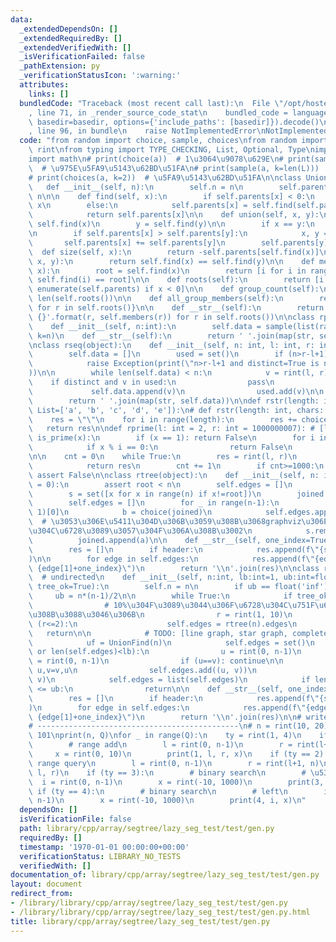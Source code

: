 ```yaml
---
data:
  _extendedDependsOn: []
  _extendedRequiredBy: []
  _extendedVerifiedWith: []
  _isVerificationFailed: false
  _pathExtension: py
  _verificationStatusIcon: ':warning:'
  attributes:
    links: []
  bundledCode: "Traceback (most recent call last):\n  File \"/opt/hostedtoolcache/Python/3.9.5/x64/lib/python3.9/site-packages/onlinejudge_verify/documentation/build.py\"\
    , line 71, in _render_source_code_stat\n    bundled_code = language.bundle(stat.path,\
    \ basedir=basedir, options={'include_paths': [basedir]}).decode()\n  File \"/opt/hostedtoolcache/Python/3.9.5/x64/lib/python3.9/site-packages/onlinejudge_verify/languages/python.py\"\
    , line 96, in bundle\n    raise NotImplementedError\nNotImplementedError\n"
  code: "from random import choice, sample, choices\nfrom random import randint as\
    \ rint\nfrom typing import TYPE_CHECKING, List, Optional, Type\nimport string\n\
    import math\n# print(choice(a))  # 1\u3064\u9078\u629E\n# print(sample(a, k=2))\
    \  # \u975E\u5FA9\u5143\u62BD\u51FA\n# print(sample(a, k=len(L)))  # random permutation\n\
    # print(choices(a, k=2))  # \u5FA9\u5143\u62BD\u51FA\n\nclass UnionFind():\n \
    \   def __init__(self, n):\n        self.n = n\n        self.parents = [-1] *\
    \ n\n\n    def find(self, x):\n        if self.parents[x] < 0:\n            return\
    \ x\n        else:\n            self.parents[x] = self.find(self.parents[x])\n\
    \            return self.parents[x]\n\n    def union(self, x, y):\n        x =\
    \ self.find(x)\n        y = self.find(y)\n\n        if x == y:\n            return\n\
    \n        if self.parents[x] > self.parents[y]:\n            x, y = y, x\n\n \
    \       self.parents[x] += self.parents[y]\n        self.parents[y] = x\n\n  \
    \  def size(self, x):\n        return -self.parents[self.find(x)]\n\n    def same(self,\
    \ x, y):\n        return self.find(x) == self.find(y)\n\n    def members(self,\
    \ x):\n        root = self.find(x)\n        return [i for i in range(self.n) if\
    \ self.find(i) == root]\n\n    def roots(self):\n        return [i for i, x in\
    \ enumerate(self.parents) if x < 0]\n\n    def group_count(self):\n        return\
    \ len(self.roots())\n\n    def all_group_members(self):\n        return {r: self.members(r)\
    \ for r in self.roots()}\n\n    def __str__(self):\n        return '\\n'.join('{}:\
    \ {}'.format(r, self.members(r)) for r in self.roots())\n\nclass rperm(object):\n\
    \    def __init__(self, n:int):\n        self.data = sample(list(range(1, n+1)),\
    \ k=n)\n    def __str__(self):\n        return ' '.join(map(str, self.data))\n\
    \nclass rseq(object):\n    def __init__(self, n: int, l: int, r: int, distinct=False):\n\
    \        self.data = []\n        used = set()\n        if (n>r-l+1) and distinct:\n\
    \            raise Exception(print(\"n>r-l+1 and distinct=True is not impossible\"\
    ))\n\n        while len(self.data) < n:\n            v = rint(l, r)\n        \
    \    if distinct and v in used:\n                pass\n            else:\n   \
    \             self.data.append(v)\n                used.add(v)\n\n    def __str__(self):\n\
    \        return ' '.join(map(str, self.data))\n\ndef rstr(length: int, chars:\
    \ List=['a', 'b', 'c', 'd', 'e']):\n# def rstr(length: int, chars: List=string.ascii_lowercase):\n\
    \    res = \"\"\n    for i in range(length):\n        res += choice(chars)\n \
    \   return res\n\ndef rprime(l: int = 2, r: int = 1000000007): # [l, r]\n    def\
    \ is_prime(x):\n        if (x == 1): return False\n        for i in range(2, int(math.sqrt(x))+1):\n\
    \            if x % i == 0:\n                return False\n        return True\n\
    \n\n    cnt = 0\n    while True:\n        res = rint(l, r)\n        if (is_prime(res)):\n\
    \            return res\n        cnt += 1\n        if cnt>=1000:\n           \
    \ assert False\n\nclass rtree(object):\n    def __init__(self, n: int, root: int\
    \ = 0):\n        assert root < n\n        self.edges = []\n        self.n = n\n\
    \        s = set([x for x in range(n) if x!=root])\n        joined = [root]\n\
    \        self.edges = []\n        for _ in range(n-1):\n            a = sample(s,\
    \ 1)[0]\n            b = choice(joined)\n            self.edges.append((b, a))\
    \  # \u3053\u306E\u5411\u304D\u306B\u3059\u308B\u3068graphviz\u306E\u8868\u793A\
    \u304C\u6728\u3089\u3057\u304F\u306A\u308B\u3002\n            s.remove(a)\n  \
    \          joined.append(a)\n\n    def __str__(self, one_index=True, header=False):\n\
    \        res = []\n        if header:\n            res.append(f\"{self.n} {self.n-1}\"\
    )\n\n        for edge in self.edges:\n            res.append(f\"{edge[0]+one_index}\
    \ {edge[1]+one_index}\")\n        return '\\n'.join(res)\n\nclass rgraph(object):\
    \  # undirected\n    def __init__(self, n:int, lb:int=1, ub:int=float('inf'),\
    \ tree_ok=True):\n        self.n = n\n        if ub == float('inf'):\n       \
    \     ub = n*(n-1)/2\n\n        while True:\n            if tree_ok:  # tree graph\n\
    \                # 10%\u304F\u3089\u3044\u306F\u6728\u304C\u751F\u6210\u3055\u308C\
    \u308B\u3088\u3046\u306B\n                r = rint(1, 10)\n                if\
    \ (r<=2):\n                    self.edges = rtree(n).edges\n                 \
    \   return\n\n            # TODO: [line graph, star graph, complete graph]\n\n\
    \            uf = UnionFind(n)\n            self.edges = set()\n            while(uf.group_count()>1\
    \ or len(self.edges)<lb):\n                u = rint(0, n-1)\n                v\
    \ = rint(0, n-1)\n                if (u==v): continue\n\n                if (u>v):\
    \ u,v=v,u\n                self.edges.add((u, v))\n                uf.union(u,\
    \ v)\n            self.edges = list(self.edges)\n            if len(self.edges)\
    \ <= ub:\n                return\n\n    def __str__(self, one_index=True, header=True):\n\
    \        res = []\n        if header:\n            res.append(f\"{self.n} {len(self.edges)}\"\
    )\n        for edge in self.edges:\n            res.append(f\"{edge[0]+one_index}\
    \ {edge[1]+one_index}\")\n        return '\\n'.join(res)\n\n# write down here\n\
    # ---------------------------------------------\n# n = rint(10, 20)\nn, Q = 101,\
    \ 101\nprint(n, Q)\nfor _ in range(Q):\n    ty = rint(1, 4)\n    if (ty == 1):\n\
    \        # range add\n        l = rint(0, n-1)\n        r = rint(l+1, n)\n   \
    \     x = rint(0, 10)\n        print(1, l, r, x)\n    if (ty == 2):\n        #\
    \ range query\n        l = rint(0, n-1)\n        r = rint(l+1, n)\n        print(2,\
    \ l, r)\n    if (ty == 3):\n        # binary search\n        # \u53F3\n      \
    \  i = rint(0, n-1)\n        x = rint(-10, 1000)\n        print(3, i, x)\n   \
    \ if (ty == 4):\n        # binary search\n        # left\n        i = rint(0,\
    \ n-1)\n        x = rint(-10, 1000)\n        print(4, i, x)\n"
  dependsOn: []
  isVerificationFile: false
  path: library/cpp/array/segtree/lazy_seg_test/test/gen.py
  requiredBy: []
  timestamp: '1970-01-01 00:00:00+00:00'
  verificationStatus: LIBRARY_NO_TESTS
  verifiedWith: []
documentation_of: library/cpp/array/segtree/lazy_seg_test/test/gen.py
layout: document
redirect_from:
- /library/library/cpp/array/segtree/lazy_seg_test/test/gen.py
- /library/library/cpp/array/segtree/lazy_seg_test/test/gen.py.html
title: library/cpp/array/segtree/lazy_seg_test/test/gen.py
---
```


